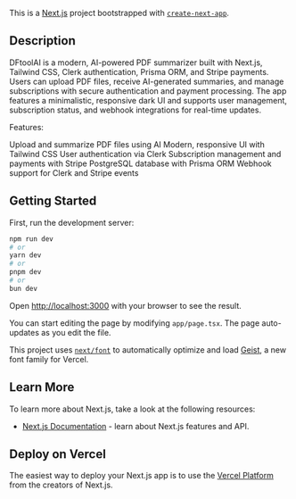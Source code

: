 This is a [Next.js](https://nextjs.org) project bootstrapped with [`create-next-app`](https://nextjs.org/docs/app/api-reference/cli/create-next-app).

## Description

DFtoolAI is a modern, AI-powered PDF summarizer built with Next.js, Tailwind CSS, Clerk authentication, Prisma ORM, and Stripe payments.
Users can upload PDF files, receive AI-generated summaries, and manage subscriptions with secure authentication and payment processing.
The app features a minimalistic, responsive dark UI and supports user management, subscription status, and webhook integrations for real-time updates.

Features:

Upload and summarize PDF files using AI
Modern, responsive UI with Tailwind CSS
User authentication via Clerk
Subscription management and payments with Stripe
PostgreSQL database with Prisma ORM
Webhook support for Clerk and Stripe events


## Getting Started

First, run the development server:

```bash
npm run dev
# or
yarn dev
# or
pnpm dev
# or
bun dev
```

Open [http://localhost:3000](http://localhost:3000) with your browser to see the result.

You can start editing the page by modifying `app/page.tsx`. The page auto-updates as you edit the file.

This project uses [`next/font`](https://nextjs.org/docs/app/building-your-application/optimizing/fonts) to automatically optimize and load [Geist](https://vercel.com/font), a new font family for Vercel.

## Learn More

To learn more about Next.js, take a look at the following resources:

- [Next.js Documentation](https://nextjs.org/docs) - learn about Next.js features and API.

## Deploy on Vercel

The easiest way to deploy your Next.js app is to use the [Vercel Platform](https://vercel.com/new?utm_medium=default-template&filter=next.js&utm_source=create-next-app&utm_campaign=create-next-app-readme) from the creators of Next.js.
